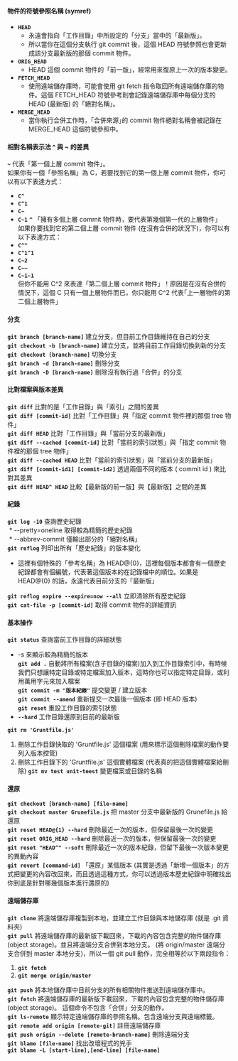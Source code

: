 #### 物件的符號參照名稱 (symref)
* **`HEAD`**
  * 永遠會指向「工作目錄」中所設定的「分支」當中的「最新版」。
  * 所以當你在這個分支執行 git commit 後，這個 HEAD 符號參照也會更新成該分支最新版的那個 commit 物件。
* **`ORIG_HEAD`**
  * HEAD 這個 commit 物件的「前一版」，經常用來復原上一次的版本變更。
* **`FETCH_HEAD`**
  * 使用遠端儲存庫時，可能會使用 git fetch 指令取回所有遠端儲存庫的物件。這個 FETCH_HEAD 符號參考則會記錄遠端儲存庫中每個分支的 HEAD (最新版) 的「絕對名稱」。
* **`MERGE_HEAD`**
  * 當你執行合併工作時，「合併來源｣的 commit 物件絕對名稱會被記錄在 MERGE_HEAD 這個符號參照中。
#### 相對名稱表示法 ^ 與 ~ 的差異
**`~`** 代表「第一個上層 commit 物件」。<br />
如果你有一個「參照名稱」為 C，若要找到它的第一個上層 commit 物件，你可以有以下表達方式：<br />
* **`C^`**
* **`C^1`**
* **`C~`**
* **`C~1`**
**`^`** 「擁有多個上層 commit 物件時，要代表第幾個第一代的上層物件」<br />
如果你要找到它的第二個上層 commit 物件 (在沒有合併的狀況下)，你可以有以下表達方式：<br />
* **`C^^`**
* **`C^1^1`**
* **`C~2`**
* **`C~~`**
* **`C~1~1`**<br />
但你不能用 C^2 來表達「第二個上層 commit 物件」！原因是在沒有合併的情況下，這個 C 只有一個上層物件而已，你只能用 C^2 代表｢上一層物件的第二個上層物件」
#### 分支
**`git branch [branch-name]`** 建立分支，但目前工作目錄維持在自己的分支<br />
**`git checkout -b [branch-name]`** 建立分支，並將目前工作目錄切換到新的分支<br />
**`git checkout [branch-name]`** 切換分支<br />
**`git branch -d [branch-name]`** 刪除分支<br />
**`git branch -D [branch-name]`** 刪除沒有執行過「合併」的分支<br />
#### 比對檔案與版本差異
**`git diff`** 比對的是「工作目錄」與「索引」之間的差異<br />
**`git diff [commit-id]`** 比對「工作目錄」與「指定 commit 物件裡的那個 tree 物件」<br />
**`git diff HEAD`** 比對「工作目錄」與「當前分支的最新版」<br />
**`git diff --cached [commit-id]`** 比對「當前的索引狀態」與「指定 commit 物件裡的那個 tree 物件」<br />
**`git diff --cached HEAD`** 比對「當前的索引狀態」與「當前分支的最新版」<br />
**`git diff [commit-id1] [commit-id2]`** 透過兩個不同的版本 ( commit id ) 來比對其差異 <br />
**`git diff HEAD^ HEAD`** 比較【最新版的前一版】與【最新版】之間的差異
#### 紀錄
**`git log -10`** 查詢歷史紀錄<br />
  * --pretty=oneline 取得較為精簡的歷史紀錄<br />
  * --abbrev-commit 僅輸出部分的「絕對名稱」<br />
**`git reflog`** 列印出所有「歷史紀錄」的版本變化<br />
  * 這裡有個特殊的「參考名稱」為 HEAD@{0}，這裡每個版本都會有一個歷史紀錄都會有個編號，代表著這個版本的在記錄檔中的順位。如果是 HEAD@{0} 的話，永遠代表目前分支的「最新版」<br />
  
**`git reflog expire --expire=now --all`** 立即清除所有歷史紀錄<br />
**`git cat-file -p [commit-id]`** 取得 commit 物件的詳細資訊
#### 基本操作
**`git status`** 查詢當前工作目錄的詳細狀態<br />
  * -s 來顯示較為精簡的版本<br />
**`git add .`** 自動將所有檔案(含子目錄的檔案)加入到工作目錄索引中，有時候我們只想讓特定目錄或特定檔案加入版本，這時你也可以指定特定目錄，或利用萬用字元來加入檔案<br />
**`git commit -m "版本紀錄"`** 提交變更 / 建立版本 <br />
**`git commit --amend`** 重新提交一次最後一個版本 (即 HEAD 版本)<br />
**`git reset`** 重設工作目錄的索引狀態<br />
  * **`--hard`** 工作目錄還原到目前的最新版<br />
  
**`git rm 'Gruntfile.js'`**<br />
  1. 刪除工作目錄快取的 'Gruntfile.js' 這個檔案 (用來標示這個刪除檔案的動作要列入版本控管)
  2. 刪除工作目錄下的 'Gruntfile.js' 這個實體檔案 (代表真的把這個實體檔案給刪除)
**`git mv test unit-teest`** 變更檔案或目錄的名稱<br />
#### 還原
**`git checkout [branch-name] [file-name]`**<br />
**`git checkout master Grunefile.js`** 把 master 分支中最新版的 Grunefile.js 給還原<br />
**`git reset HEAD@{1} --hard`** 刪除最近一次的版本，但保留最後一次的變更<br />
**`git reset ORIG_HEAD --hard`** 刪除最近一次的版本，但保留最後一次的變更<br />
**`git reset "HEAD^" --soft`** 刪除最近一次的版本紀錄，但留下最後一次版本變更的異動內容<br />
**`git revert [command-id]`** 「還原」某個版本 (其實是透過「新增一個版本」的方式把變更的內容改回來，而且透過這種方式，你可以透過版本歷史紀錄中明確找出你到底是針對哪幾個版本進行還原的)
#### 遠端儲存庫
**`git clone`** 將遠端儲存庫複製到本地，並建立工作目錄與本地儲存庫 (就是 .git 資料夾)<br />
**`git pull`** 將遠端儲存庫的最新版下載回來，下載的內容包含完整的物件儲存庫(object storage)。並且將遠端分支合併到本地分支。 (將 origin/master 遠端分支合併到 master 本地分支)，所以一個 git pull 動作，完全相等於以下兩段指令：<br />
  1. **`git fetch`**
  2. **`git merge origin/master`**<br />
  
**`git push`** 將本地儲存庫中目前分支的所有相關物件推送到遠端儲存庫中。<br />
**`git fetch`** 將遠端儲存庫的最新版下載回來，下載的內容包含完整的物件儲存庫(object storage)。 這個命令不包含「合併」分支的動作。<br />
**`git ls-remote`** 顯示特定遠端儲存庫的參照名稱。包含遠端分支與遠端標籤。<br />
**`git remote add origin [remote-git]`** 註冊遠端儲存庫<br />
**`git push origin --delete [remote-branch-name]`** 刪除遠端分支<br />
**`git blame [file-name]`** 找出改壞程式的兇手<br />
  **`git blame -L [start-line],[end-line] [file-name]`**
